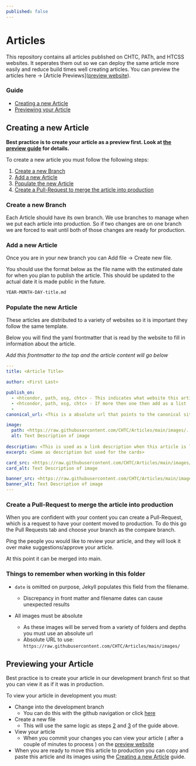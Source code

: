 ```yaml
---
published: false
---
```


# Articles
This repository contains all articles published on CHTC, PATh, and HTCSS websites. It seperates them out so we can deploy the same article more easily and reduce build times well creating articles. You can preview the articles here -> [Article Previews]([preview website](https://chtc.github.io/article-preview/)).

### Guide
- [Creating a new Article](#creating-a-new-article)
- [Previewing your Article](#previewing-your-article)

## Creating a new Article

**Best practice is to create your article as a preview first. Look at [the preview guide](#previewing-your-article) for details.** 

To create a new article you must follow the following steps:
1. [Create a new Branch](#create-a-new-branch)
2. [Add a new Article](#add-a-new-article)
3. [Populate the new Article](#populate-the-new-article)
4. [Create a Pull-Request to merge the article into production](#create-a-pull-request-to-merge-the-article-into-production)

### Create a new Branch

Each Article should have its own branch. We use branches to manage 
when we put each article into production. So if two changes are on 
one branch we are forced to wait until both of those changes are ready
for production.

### Add a new Article

Once you are in your new branch you can Add file -> Create new file.

You should use the format below as the file name with the estimated
date for when you plan to publish the article. This should be updated 
to the actual date it is made public in the future.

```markdown
YEAR-MONTH-DAY-title.md
```

### Populate the new Article

These articles are distributed to a variety of websites so it is 
important they follow the same template. 

Below you will find the yaml frontmatter that is read by the website 
to fill in information about the article. 

_Add this frontmatter to the top and the article content will go below_

```yaml
---
title: <Article Title>

author: <First Last>

publish_on:
  - <htcondor, path, osg, chtc> - This indicates what website this article will be shown on
  - <htcondor, path, osg, chtc> - If more then one then add as a list
  - 
canonical_url: <This is a absolute url that points to the canonical site>

image:
  path: <https://raw.githubusercontent.com/CHTC/Articles/main/images/...> - An image that will populate the link preview
  alt: Text Description of image
  
description: <This is used as a link description when this article is linked>
excerpt: <Same as description but used for the cards>

card_src: <https://raw.githubusercontent.com/CHTC/Articles/main/images/...> - An image that will be used in the article cards
card_alt: Text Description of image

banner_src: <https://raw.githubusercontent.com/CHTC/Articles/main/images/> - Optional - An image that will be used as a website banner
banner_alt: Text Description of image
---
```

### Create a Pull-Request to merge the article into production

When you are confident with your content you can create a Pull-Request,
which is a request to have your content moved to production. To do this 
go the Pull Requests tab and choose your branch as the compare branch.

Ping the people you would like to review your article,
and they will look it over make suggestions/approve your article.

At this point it can be merged into main.

### Things to remember when working in this folder

- `date` is omitted on purpose, Jekyll populates this field from the filename.
    - Discrepancy in front matter and filename dates can cause unexpected results

- All images must be absolute
    - As these images will be served from a variety of folders and depths you must use an absolute url 
    - Absolute URL to use: `https://raw.githubusercontent.com/CHTC/Articles/main/images/`
  
## Previewing your Article
  
Best practice is to create your article in our development
branch first so that you can view it as if it was in production.

To view your article in development you must:
- Change into the development branch
  - You can do this with the github navigation or click [here](https://github.com/CHTC/Articles/tree/development)
- Create a new file
  - This will use the same logic as steps [2](#add-a-new-article) and [3](#populate-a-new-article) of the guide above.
- View your article
  - When you commit your changes you can view your article ( after a couple of minutes to process ) on the [preview website](https://chtc.github.io/article-preview/)
- When you are ready to move this article to production you can copy and paste this article and its images using the [Creating a new Article](#creating-a-new-article) guide. 
    
